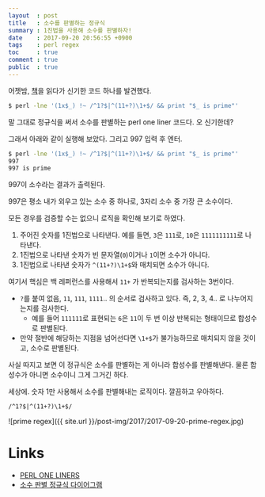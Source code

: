 ```yaml
---
layout  : post
title   : 소수를 판별하는 정규식
summary : 1진법을 사용해 소수를 판별하자!
date    : 2017-09-20 20:56:55 +0900
tags    : perl regex
toc     : true
comment : true
public  : true
---
```


어젯밤, [책](https://www.nostarch.com/perloneliners)을 읽다가 신기한 코드 하나를 발견했다.

```sh
$ perl -lne '(1x$_) !~ /^1?$|^(11+?)\1+$/ && print "$_ is prime"'
```

말 그대로 정규식을 써서 소수를 판별하는 perl one liner 코드다. 오 신기한데?

그래서 아래와 같이 실행해 보았다. 그리고 997 입력 후 엔터.

```sh
$ perl -lne '(1x$_) !~ /^1?$|^(11+?)\1+$/ && print "$_ is prime"'
997
997 is prime
```
997이 소수라는 결과가 출력된다.

997은 평소 내가 외우고 있는 소수 중 하나로, 3자리 소수 중 가장 큰 소수이다.

모든 경우를 검증할 수는 없으니 로직을 확인해 보기로 하였다.

1. 주어진 숫자를 1진법으로 나타낸다. 예를 들면, `3`은 `111`로, `10`은 `1111111111`로 나타낸다.
2. 1진법으로 나타낸 숫자가 빈 문자열(`0`)이거나 `1`이면 소수가 아니다.
3. 1진법으로 나타낸 숫자가 `^(11+?)\1+$`와 매치되면 소수가 아니다.

여기서 핵심은 백 레퍼런스를 사용해서 `11+` 가 반복되는지를 검사하는 3번이다.

* `?`를 붙여 없음, `11`, `111`, `1111`.. 의 순서로 검사하고 있다. 즉, 2, 3, 4.. 로 나누어지는지를 검사한다.
    * 예를 들어 `111111`로 표현되는 `6`은 `11`이 두 번 이상 반복되는 형태이므로 합성수로 판별된다.
* 만약 절반에 해당하는 지점을 넘어선다면 `\1+$`가 불가능하므로 매치되지 않을 것이고, 소수로 판별된다.

사실 따지고 보면 이 정규식은 소수를 판별하는 게 아니라 합성수를 판별해낸다.
물론 합성수가 아니면 소수이니 그게 그거긴 하다.

세상에. 숫자 1만 사용해서 소수를 판별해내는 로직이다. 깔끔하고 우아하다.

```
/^1?$|^(11+?)\1+$/
```

![prime regex]({{ site.url }}/post-img/2017/2017-09-20-prime-regex.jpg)

# Links

* [PERL ONE LINERS](https://www.nostarch.com/perloneliners)
* [소수 판별 정규식 다이어그램](https://regexper.com/?#%5E1%3F%24%7C%5E(11%2B%3F)%5C1%2B%24)
